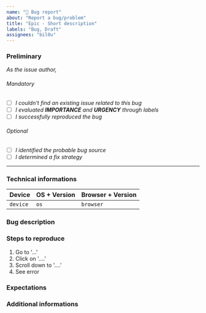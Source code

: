 ```yaml
---
name: "🐞 Bug report"
about: "Report a bug/problem"
title: "Epic - Short description"
labels: "Bug, Draft"
assignees: "bil0u"
---
```


### Preliminary

_As the issue author,_

###### _Mandatory_

- [ ] _I couldn't find an existing issue related to this bug_
- [ ] _I evaluated **IMPORTANCE** and **URGENCY** through labels_
- [ ] _I successfully reproduced the bug_

###### _Optional_

- [ ] _I identified the probable bug source_
- [ ] _I determined a fix strategy_

---

### Technical informations

<!--
Please precise the following informations.
Example: `iPhone` | `iOS 14.2` | `Safari v420`
-->

| Device   | OS + Version | Browser + Version |
| -------- | ------------ | ----------------- |
| `device` | `os`         | `browser`         |

### Bug description

<!--
What happened?
-->

### Steps to reproduce

<!--
Which steps do we need to take to reproduce this error?
-->

1. Go to '...'
2. Click on '....'
3. Scroll down to '....'
4. See error

### Expectations

<!--
What did you expected to happen?
-->

### Additional informations

<!--
If applicable, provide relevant log output, screenshots, etc. Eveything that could give us more details for solving the issue.
-->
